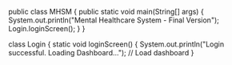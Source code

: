 public class MHSM { public static void main(String[] args) { System.out.println("Mental Healthcare System - Final Version"); Login.loginScreen(); } }

class Login { static void loginScreen() { System.out.println("Login successful. Loading Dashboard..."); // Load dashboard } 
